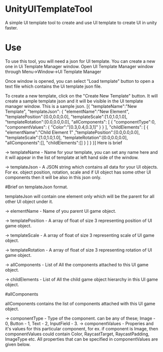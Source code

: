 # UnityUITemplateTool
A simple UI template tool to create and use UI template to create UI in unity faster.

# Use
To use this tool, you will need a json for UI template. You can create a new one in Ui Template Manager window.
Open UI Template Manager window through Menu->Window->UI Template Manager

Once window is opened, you can select "Load template" button to open a text file which contains the Ui template json file.

To create a new template, click on the "Create New Template" button. It will create a sample template json and it will be visible in the UI template manager window. This is a sample json.
[{
  "templateName":"New Template",
  "templateJson":
  {
  	"elementName":"New Element",
  	"templatePosition":[0.0,0.0,0.0],
  	"templateScale":[1.0,1.0,1.0],
  	"templateRotation":[0.0,0.0,0.0],
  	"allComponents":
  	[
  		{
  			"componentType":0,
  			"componentValues":
  			{
  				"Color":"[0.3,0.4,0.3,1]"
  			}
  		}
  	],
  	"childElements":
  	[
  		{
  			"elementName":"Child Element 1"
  			,"templatePosition":[0.0,0.0,0.0],
  			"templateScale":[1.0,1.0,1.0],
  			"templateRotation":[0.0,0.0,0.0],
  			"allComponents":[],
  			"childElements":[]
  		}
  	]
  }
}]
Here is brief 

-> templateName - Name for your template, you can set any name here and it will appear in the list of template at left hand side of the window.

-> templateJson - A JSON string which contains all data for your UI objects. For ex. object position, rotation, scale and if UI object has some other UI components then it will be also in this json only.

#Brief on templateJson format.

templateJson will contain one element only which will be the parent for all other UI object under it.

-> elementName - Name of you parent UI game object.

-> templatePosition - A array of float of size 3 representing position of UI game object.

-> templateScale - A array of float of size 3 representing scale of UI game object.

-> templateRotation - A array of float of size 3 representing rotation of UI game object.

-> allComponents - List of All the components attached to this UI game object.

-> childElements - List of All the child game object hierarchy in this UI game object.

#allComponents

allComponents contains the list of components attached with this UI game object.

-> componentType - Type of the component. can be any of these; Image - 0, Button - 1, Text - 2, InputField - 3.
-> componentValues - Properies and it's values for this particular component, for ex. if component is Image, then componentValues could contain Color, RaycastTarget, RaycastPadding, ImageType etc. All properties that can be specified in componentValues are given below.

